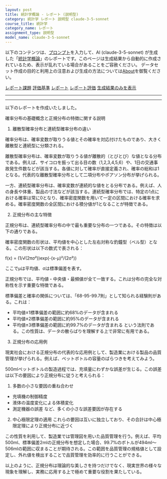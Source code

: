 ```yaml
---
layout: post
title: 統計学概論 - レポート (説明型)
category: 統計学 レポート 説明型 claude-3-5-sonnet
course_title: 統計学
category_name: レポート
assignment_type: 説明型
model_name: claude-3-5-sonnet
---
```


以下のコンテンツは、[プロンプト](http://127.0.0.1:8000/generated/統計学/claude-3-5-sonnet/prompt_レポート-説明型.md)を入力して、AI (claude-3-5-sonnet) が生成した「[統計学概論](/contents/統計学/)」のレポートです。このページは生成結果から自動的に作成されているため、表示が乱れている場合があることをご容赦ください。
データセット作成の目的と利用上の注意および生成の方法については[About](/About)を御覧ください。

[レポート課題](../レポート課題-説明型)
[評価基準](../評価基準-説明型)
[レポート](../レポート-説明型)
[レポート評価](../レポート評価-説明型)
[生成結果のみを表示](http://127.0.0.1:8000/generated/統計学/claude-3-5-sonnet/レポート-説明型.md)
  

***
***
  
以下のレポートを作成いたしました。

確率分布の基礎概念と正規分布の特徴に関する説明

1. 離散型確率分布と連続型確率分布の違い

確率分布は、確率変数が取りうる値とその確率を対応付けたものであり、大きく離散型と連続型に分類される。

離散型確率分布は、確率変数が取りうる値が離散的（とびとび）な値となる分布である。例えば、サイコロを振って出る目の数（1,2,3,4,5,6）や、1日の交通事故発生件数などが該当する。各値に対して確率が直接定義され、確率の総和は1となる。代表的な離散型確率分布として二項分布やポアソン分布が挙げられる。

一方、連続型確率分布は、確率変数が連続的な値をとる分布である。例えば、人の身長や体重、製品の寸法などが該当する。連続型確率分布では、特定の1点における確率は常に0となり、確率密度関数を用いて一定の区間における確率を求める。確率密度関数の全区間における積分値が1となることが特徴である。

2. 正規分布の主な特徴

正規分布は、連続型確率分布の中で最も重要な分布の一つである。その特徴は以下の通りである。

確率密度関数の形状は、平均値を中心とした左右対称な釣鐘型（ベル型）となる。この形状は以下の数式で表される：

f(x) = (1/√(2πσ²))exp(-(x-μ)²/(2σ²))

ここでμは平均値、σは標準偏差を表す。

正規分布では、平均値・中央値・最頻値が全て一致する。これは分布の完全な対称性を示す重要な特徴である。

標準偏差と確率の関係については、「68-95-99.7則」として知られる経験則がある。これは：
- 平均値±1標準偏差の範囲に約68%のデータが含まれる
- 平均値±2標準偏差の範囲に約95%のデータが含まれる
- 平均値±3標準偏差の範囲に約99.7%のデータが含まれる
という法則である。この性質は、データの散らばりを理解する上で非常に有用である。

3. 正規分布の応用例

現実社会における正規分布の代表的な応用例として、製造業における製品の品質管理が挙げられる。例えば、ペットボトルの容量のばらつきを考えてみよう。

500mlペットボトルの製造過程では、充填量にわずかな誤差が生じる。この誤差は以下の要因により正規分布に従うと考えられる：

1) 多数の小さな要因の重ね合わせ
- 充填機の制御精度
- 液体の温度変化による体積変化
- 測定機器の誤差
など、多くの小さな誤差要因が存在する

2) 中心極限定理の適用
これらの要因は互いに独立しており、その合計は中心極限定理により正規分布に近づく

この性質を利用して、製造業では管理図を用いた品質管理を行う。例えば、平均500ml、標準偏差2mlの正規分布を想定した場合、99.7%のボトルが494ml～506mlの範囲に収まることが期待される。この範囲を品質管理の規格値として設定し、外れ値を検出することで品質管理を効率的に行うことができる。

以上のように、正規分布は理論的な美しさを持つだけでなく、現実世界の様々な現象を理解し、実務に応用する上で極めて重要な役割を果たしている。
